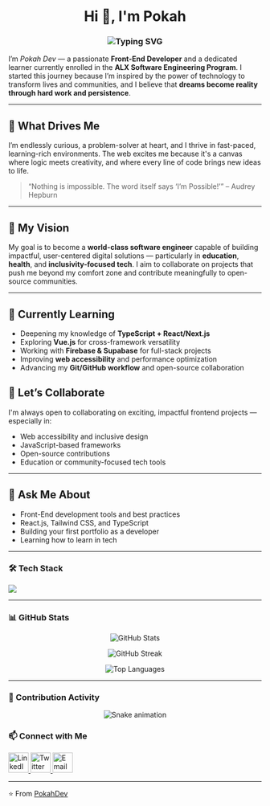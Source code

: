 <h1 align="center">
  Hi 👋, I'm Pokah  
</h1>

<h3 align="center">
  <img src="https://readme-typing-svg.demolab.com?font=Fira+Code&weight=600&size=24&duration=3000&pause=1000&color=FF4081&center=true&vCenter=true&width=600&lines=Frontend+Developer;Passionate+Learner;ALT+School+Certified;Building+Beautiful+Web+Experiences" alt="Typing SVG" />
</h3>


I’m *Pokah Dev* — a passionate **Front-End Developer** and a dedicated learner currently enrolled in the **ALX Software Engineering Program**. I started this journey because I’m inspired by the power of technology to transform lives and communities, and I believe that **dreams become reality through hard work and persistence**.

---

## 🌟 What Drives Me

I’m endlessly curious, a problem-solver at heart, and I thrive in fast-paced, learning-rich environments. The web excites me because it's a canvas where logic meets creativity, and where every line of code brings new ideas to life.

> “Nothing is impossible. The word itself says ‘I’m Possible!’” – Audrey Hepburn

---

## 🎯 My Vision

My goal is to become a **world-class software engineer** capable of building impactful, user-centered digital solutions — particularly in **education**, **health**, and **inclusivity-focused tech**. I aim to collaborate on projects that push me beyond my comfort zone and contribute meaningfully to open-source communities.

---

## 🧠 Currently Learning

- Deepening my knowledge of **TypeScript + React/Next.js**
- Exploring **Vue.js** for cross-framework versatility
- Working with **Firebase & Supabase** for full-stack projects
- Improving **web accessibility** and performance optimization
- Advancing my **Git/GitHub workflow** and open-source collaboration


## 🤝 Let’s Collaborate

I'm always open to collaborating on exciting, impactful frontend projects — especially in:

- Web accessibility and inclusive design  
- JavaScript-based frameworks  
- Open-source contributions  
- Education or community-focused tech tools

---

## 💬 Ask Me About

- Front-End development tools and best practices  
- React.js, Tailwind CSS, and TypeScript  
- Building your first portfolio as a developer  
- Learning how to learn in tech

---

### 🛠️ Tech Stack
<p>
  <img src="https://skillicons.dev/icons?i=html,css,js,ts,react,nextjs,vue,tailwind,firebase,supabase,git,github,vscode" />
</p>

---
### 📊 GitHub Stats
<p align="center">
  <img src="https://github-readme-stats.vercel.app/api?username=Pokah1&show_icons=true&theme=radical" alt="GitHub Stats" />
</p>

<p align="center">
  <img src="https://github-readme-streak-stats.herokuapp.com/?user=Pokah1&theme=radical" alt="GitHub Streak" />
</p>

<p align="center">
  <img src="https://github-readme-stats.vercel.app/api/top-langs/?username=Pokah1&layout=compact&theme=radical" alt="Top Languages" />
</p>

---

### 🐍 Contribution Activity
<p align="center">
  <img src="https://github.com/Pokah1/Pokah1/blob/output/github-contribution-grid-snake.svg" alt="Snake animation" />
</p>


### 📫 Connect with Me  

<p align="left">
  <a href="https://www.linkedin.com/in/your-linkedin" target="_blank">
    <img src="https://cdn.jsdelivr.net/gh/devicons/devicon/icons/linkedin/linkedin-original.svg" alt="LinkedIn" width="40" height="40"/>
  </a>
  
  <a href="https://twitter.com/your-twitter" target="_blank">
    <img src="https://cdn.jsdelivr.net/gh/devicons/devicon/icons/twitter/twitter-original.svg" alt="Twitter" width="40" height="40"/>
  </a>
  
  <a href="mailto:your-email@example.com">
    <img src="https://cdn.jsdelivr.net/gh/devicons/devicon/icons/google/google-original.svg" alt="Email" width="40" height="40"/>
  </a>
</p>

---

⭐️ From [PokahDev](https://github.com/Pokah1)
